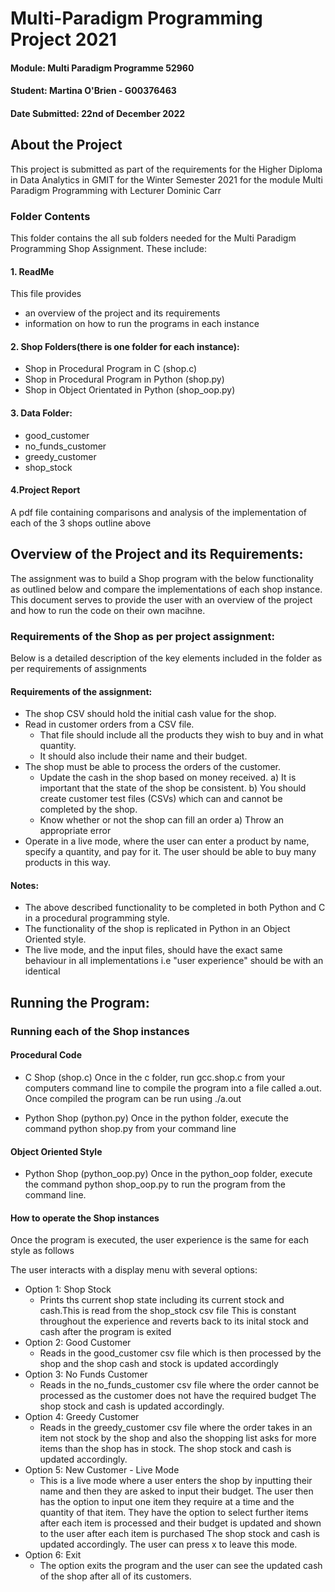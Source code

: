 # Multi-Paradigm Programming Project 2021
#### Module: Multi Paradigm Programme 52960 
#### Student: Martina O'Brien - G00376463
#### Date Submitted: 22nd of December 2022

## About the Project

This project is submitted as part of the requirements for the Higher Diploma in Data Analytics in GMIT for the Winter Semester 2021 for the module Multi Paradigm Programming with Lecturer Dominic Carr

### Folder Contents

This folder contains the all sub folders needed for the Multi Paradigm Programming Shop Assignment.
These include:

#### 1. ReadMe
This file provides
- an overview of the project and its requirements
- information on how to run the programs in each instance

#### 2. Shop Folders(there is one folder for each instance):
- Shop in Procedural Program in C (shop.c)
- Shop in Procedural Program in Python (shop.py)
- Shop in Object Orientated in Python (shop_oop.py)

#### 3. Data Folder:
- good_customer
- no_funds_customer
- greedy_customer
- shop_stock

#### 4.Project Report 
A pdf file containing comparisons and analysis of the implementation of each of the 3 shops outline above

## Overview of the Project and its Requirements: 

The assignment was to build a Shop program with the below functionality as outlined below and compare the implementations of each shop instance. This document serves to provide the user with an overview of the project and how to run the code on their own macihne. 

### Requirements of the Shop as per project assignment:

Below is a detailed description of the key elements included in the folder as per requirements of assignments
#### Requirements of the assignment:
 - The shop CSV should hold the initial cash value for the shop.
 - Read in customer orders from a CSV file.
	- That file should include all the products they wish to buy and in what quantity.
	- It should also include their name and their budget.
- The shop must be able to process the orders of the customer.
	- Update the cash in the shop based on money received.
		a) It is important that the state of the shop be consistent.
		b) You should create customer test files (CSVs) which can and cannot be completed by the shop.
	- Know whether or not the shop can fill an order
		a) Throw an appropriate error
- Operate in a live mode, where the user can enter a product by name, specify a quantity, and pay for it. The user should be able to buy many products in this way.

#### Notes:
- The above described functionality to be completed in both Python and C in a procedural programming style.
- The functionality of the shop is replicated in Python in an Object Oriented style.
- The live mode, and the input files, should have the exact same behaviour in all implementations i.e "user experience" should be with an identical

## Running the Program:

### Running each of the Shop instances

#### Procedural Code
- C Shop (shop.c)
Once in the c folder, run gcc.shop.c from your computers command line to compile the program into a file called a.out. Once compiled the program can be run using  ./a.out  

- Python Shop (python.py)
Once in the python folder, execute the command python shop.py from your command line

#### Object Oriented Style
- Python Shop (python_oop.py)
Once in the python_oop folder, execute the command python shop_oop.py to run the program from the command line.

#### How to operate the Shop instances

Once the program is executed, the user experience is the same for each style as follows

The user interacts with a display menu with several options: 
- Option 1: Shop Stock
   - Prints ths current shop state including its current stock and cash.This is read from the shop_stock csv file This is constant throughout the experience and reverts back to  its inital stock and cash after the program is exited
- Option 2: Good Customer
   - Reads in the good_customer csv file which is then processed by the shop and the shop cash and stock is updated accordingly
- Option 3: No Funds Customer
   - Reads in the no_funds_customer csv file where the order cannot be processed as the customer does not have the required budget The shop stock and cash is updated accordingly.
- Option 4: Greedy Customer
   - Reads in the greedy_customer csv file where the order takes in an item not stock by the shop and also the shopping list asks for more items than the shop has in stock. The shop stock and cash is updated accordingly.
- Option 5: New Customer - Live Mode
   - This is a live mode where a user enters the shop by inputting their name and then they are asked to input their budget. The user then has the option to input one item they require at a time and the quantity of that item. They have the option to select further items after each item is processed and their budget is updated and shown to the user after each item is purchased The shop stock and cash is updated accordingly. The user can press x to leave this mode.
- Option 6: Exit
   - The option exits the program and the user can see the updated cash of the shop after all of its customers.
	


